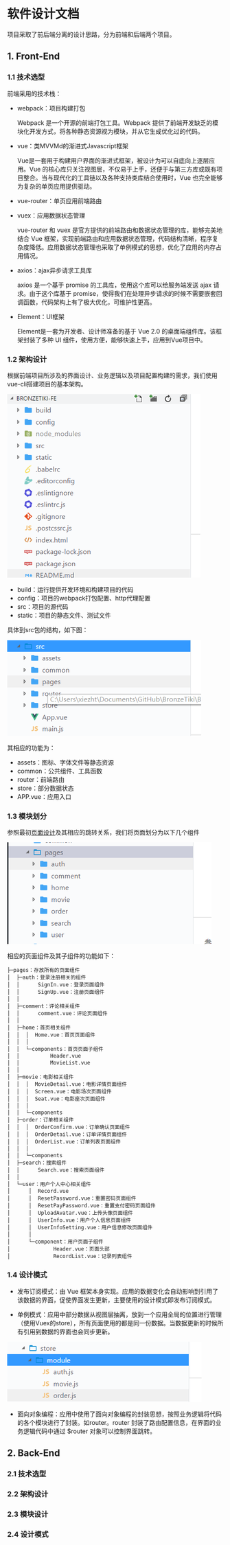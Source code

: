 # 软件设计文档

项目采取了前后端分离的设计思路，分为前端和后端两个项目。

## 1. Front-End

### 1.1 技术选型

前端采用的技术栈：

* webpack：项目构建打包

    Webpack 是一个开源的前端打包工具。Webpack 提供了前端开发缺乏的模块化开发方式，将各种静态资源视为模块，并从它生成优化过的代码。

* vue：类MVVMd的渐进式Javascript框架

    Vue是一套用于构建用户界面的渐进式框架，被设计为可以自底向上逐层应用。Vue 的核心库只关注视图层，不仅易于上手，还便于与第三方库或既有项目整合。当与现代化的工具链以及各种支持类库结合使用时，Vue 也完全能够为复杂的单页应用提供驱动。

* vue-router：单页应用前端路由
* vuex：应用数据状态管理

    vue-router 和 vuex 是官方提供的前端路由和数据状态管理的库，能够完美地结合 Vue 框架，实现前端路由和应用数据状态管理，代码结构清晰，程序复杂度降低。应用数据状态管理也采取了单例模式的思想，优化了应用的内存占用情况。

* axios：ajax异步请求工具库

    
    axios 是一个基于 promise 的工具库，使用这个库可以给服务端发送 ajax 请求。由于这个库基于 promise，使得我们在处理异步请求的时候不需要嵌套回调函数，代码架构上有了极大优化，可维护性更高。

* Element：UI框架

    Element是一套为开发者、设计师准备的基于 Vue 2.0 的桌面端组件库。该框架封装了多种 UI 组件，使用方便，能够快速上手，应用到Vue项目中。

### 1.2 架构设计

根据前端项目所涉及的界面设计、业务逻辑以及项目配置构建的需求，我们使用vue-cli搭建项目的基本架构。

![package_1](./img_2/package_1.png)

* build：运行提供开发环境和构建项目的代码
* config：项目的webpack打包配置、http代理配置
* src：项目的源代码
* static：项目的静态文件、测试文件

具体到src包的结构，如下图：

![src](./img_2/src.png)

其相应的功能为：

* assets：图标、字体文件等静态资源
* common：公共组件、工具函数
* router：前端路由
* store：部分数据状态
* APP.vue：应用入口

### 1.3 模块划分

参照最初[页面设计](https://github.com/SYSU-BronzeTiki/Documents/blob/master/doc/Design.md#1-ui%E8%AE%BE%E8%AE%A1)及其相应的跳转关系，我们将页面划分为以下几个组件

![divide](./img_2/divide.png)



相应的页面组件及其子组件的功能如下：

```
├─pages：存放所有的页面组件
│  ├─auth：登录注册相关的组件
│  │      SignIn.vue：登录页面组件
│  │      SignUp.vue：注册页面组件
│  │
│  ├─comment：评论相关组件
│  │      comment.vue：评论页面组件
│  │
│  ├─home：首页相关组件
│  │  │  Home.vue：首页页面组件
│  │  │
│  │  └─components：首页页面子组件
│  │          Header.vue
│  │          MovieList.vue
│  │
│  ├─movie：电影相关组件
│  │  │  MovieDetail.vue：电影详情页面组件
│  │  │  Screen.vue：电影场次页面组件
│  │  │  Seat.vue：电影座次页面组件
│  │  │
│  │  └─components
│  ├─order：订单相关组件
│  │  │  OrderConfirm.vue：订单确认页面组件
│  │  │  OrderDetail.vue：订单详情页面组件
│  │  │  OrderList.vue：订单列表页面组件
│  │  │
│  │  └─components
│  ├─search：搜索组件
│  │      Search.vue：搜索页面组件
│  │
│  └─user：用户个人中心相关组件
│      │  Record.vue
│      │  ResetPassword.vue：重置密码页面组件
│      │  ResetPayPassword.vue：重置支付密码页面组件
│      │  UploadAvatar.vue：上传头像页面组件
│      │  UserInfo.vue：用户个人信息页面组件
│      │  UserInfoSetting.vue：用户信息修改页面组件
│      │
│      └─component：用户页面子组件
│              Header.vue：页面头部
│              RecordList.vue：记录列表组件

```

### 1.4 设计模式

* 发布订阅模式：由 Vue 框架本身实现。应用的数据变化会自动影响到引用了该数据的界面，促使界面发生更新，主要使用的设计模式即发布订阅模式。

* 单例模式：应用中部分数据从视图层抽离，放到一个应用全局的位置进行管理（使用Vuex的store），所有页面使用的都是同一份数据。当数据更新的时候所有引用到数据的界面也会同步更新。

![store](./img_2/store.png)

* 面向对象编程：应用中使用了面向对象编程的封装思想，按照业务逻辑将代码的各个模块进行了封装。如router。router 封装了路由配置信息，在界面的业务逻辑代码中通过 $router 对象可以控制界面跳转。



## 2. Back-End

### 2.1 技术选型

### 2.2 架构设计

### 2.3 模块设计

### 2.4 设计模式

